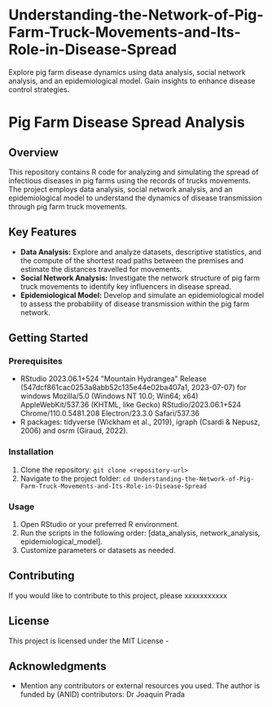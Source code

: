 # Understanding-the-Network-of-Pig-Farm-Truck-Movements-and-Its-Role-in-Disease-Spread
Explore pig farm disease dynamics using data analysis, social network analysis, and an epidemiological model. Gain insights to enhance disease control strategies.
# Pig Farm Disease Spread Analysis

## Overview

This repository contains R code for analyzing and simulating the spread of infectious diseases in pig farms using the records of trucks movements. The project employs data analysis, social network analysis, and an epidemiological model to understand the dynamics of disease transmission through pig farm truck movements.

## Key Features

- **Data Analysis:** Explore and analyze datasets, descriptive statistics, and the compute of the shortest road paths between the premises and estimate the distances travelled for movements. 
- **Social Network Analysis:** Investigate the network structure of pig farm truck movements to identify key influencers in disease spread.
- **Epidemiological Model:** Develop and simulate an epidemiological model to assess the probability of disease transmission within the pig farm network.

## Getting Started

### Prerequisites

- RStudio 2023.06.1+524 "Mountain Hydrangea" Release (547dcf861cac0253a8abb52c135e44e02ba407a1, 2023-07-07) for windows
Mozilla/5.0 (Windows NT 10.0; Win64; x64) AppleWebKit/537.36 (KHTML, like Gecko) RStudio/2023.06.1+524 Chrome/110.0.5481.208 Electron/23.3.0 Safari/537.36
- R packages: tidyverse  (Wickham et al., 2019), igraph (Csardi & Nepusz, 2006) and osrm (Giraud, 2022). 

### Installation

1. Clone the repository: `git clone <repository-url>`
2. Navigate to the project folder: `cd Understanding-the-Network-of-Pig-Farm-Truck-Movements-and-Its-Role-in-Disease-Spread
`

### Usage

1. Open RStudio or your preferred R environment.
2. Run the scripts in the following order: [data_analysis, network_analysis, epidemiological_model].
3. Customize parameters or datasets as needed.

## Contributing

If you would like to contribute to this project, please xxxxxxxxxxx

## License

This project is licensed under the MIT License - 

## Acknowledgments

- Mention any contributors or external resources you used.
  The author is funded by (ANID)
  contributors: Dr Joaquin Prada

